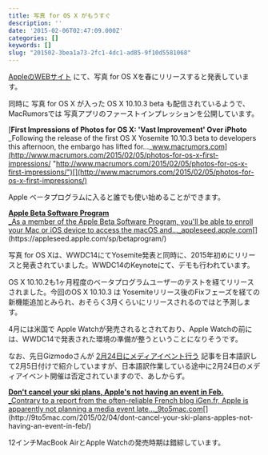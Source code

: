 ```yaml
---
title: 写真 for OS X がもうすぐ
description: ''
date: '2015-02-06T02:47:09.000Z'
categories: []
keywords: []
slug: "201502-3bea1a73-2fc1-4dc1-ad85-9f10d5581068"
---
```

[AppleのWEBサイト](https://www.apple.com/osx/photos-preview/) にて、写真 for OS Xを春にリリースすると発表しています。

同時に 写真 for OS X が入った OS X 10.10.3 beta も配信されているようで、MacRumorsでは 写真アプリのファーストインプレッションを公開しています。

[**First Impressions of Photos for OS X: 'Vast Improvement' Over iPhoto**  
_Following the release of the first OS X Yosemite 10.10.3 beta to developers this afternoon, the embargo has lifted for…_www.macrumors.com](http://www.macrumors.com/2015/02/05/photos-for-os-x-first-impressions/ "http://www.macrumors.com/2015/02/05/photos-for-os-x-first-impressions/")[](http://www.macrumors.com/2015/02/05/photos-for-os-x-first-impressions/)

Apple ベータプログラムに入ると誰でも使い始めることができます。

[**Apple Beta Software Program**  
_As a member of the Apple Beta Software Program, you'll be able to enroll your Mac or iOS device to access the macOS and…_appleseed.apple.com](https://appleseed.apple.com/sp/betaprogram/ "https://appleseed.apple.com/sp/betaprogram/")[](https://appleseed.apple.com/sp/betaprogram/)

写真 for OS Xは、WWDC14にてYosemite発表と同時に、2015年初めにリリースと発表されていました。WWDC14のKeynoteにて、デモも行われています。

OS X 10.10.2も1ヶ月程度のベータプログラムユーザーのテストを経てリリースされました。今回のOS X 10.10.3 は Yosemiteリリース後のFixフェーズを経ての新機能追加とみられ、おそらく3月くらいにリリースされるのではと予測します。

4月には米国で Apple Watchが発売されるとされており、Apple Watchの前には、WWDC14で発表された環境の準備が整うということになりそうです。

なお、先日Gizmodoさんが [2月24日にメディアイベント行う](http://www.gizmodo.jp/2015/02/retina_macbook_air_and_apple_watch_20150205.html) 記事を日本語訳して2月5日付けで紹介していますが、日本語訳作業している途中に2月24日のメディアイベント開催は否定されていますので、あしからず。

[**Don't cancel your ski plans, Apple's not having an event in Feb.**  
_Contrary to a report from the often-reliable French blog iGen.fr, Apple is apparently not planning a media event late…_9to5mac.com](http://9to5mac.com/2015/02/04/dont-cancel-your-ski-plans-apples-not-having-an-event-in-feb/ "http://9to5mac.com/2015/02/04/dont-cancel-your-ski-plans-apples-not-having-an-event-in-feb/")[](http://9to5mac.com/2015/02/04/dont-cancel-your-ski-plans-apples-not-having-an-event-in-feb/)

12インチMacBook AirとApple Watchの発売時期は錯綜しています。